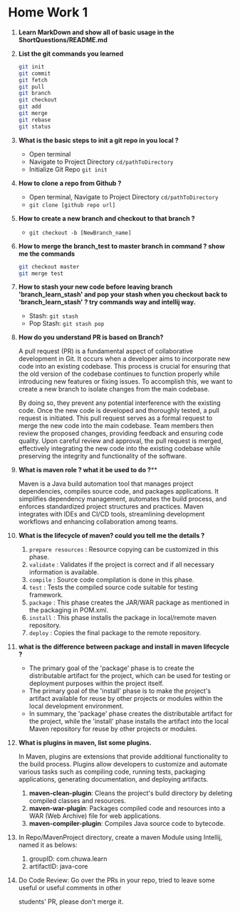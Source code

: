 # Home Work 1

1. **Learn MarkDown and show all of basic usage in the ShortQuestions/README.md**

2. **List the git commands you learned**

    ```bash
    git init
    git commit
    git fetch
    git pull
    git branch
    git checkout
    git add
    git merge
    git rebase
    git status
    ```

3. **What is the basic steps to init a git repo in you local ?**

    - Open terminal
    - Navigate to Project Directory  `cd/pathToDirectory`
    - Initialize Git Repo `git init`

4. **How to clone a repo from Github ?**

    - Open terminal, Navigate to Project Directory  `cd/pathToDirectory`
    - `git clone [github repo url]`

5. **How to create a new branch and checkout to that branch ?**

    - `git checkout -b [NewBranch_name]`

6. **How to merge the branch_test to master branch in command ? show me the commands**

    ```bash
    git checkout master
    git merge test
    ```

7. **How to stash your new code before leaving branch 'branch_learn_stash' and pop your stash when you
   checkout back to 'branch_learn_stash' ? try commands way and intellij way.**

    - Stash: `git stash`
    - Pop Stash: `git stash pop`

8. **How do you understand PR is based on Branch?**

   A pull request (PR) is a fundamental aspect of collaborative development in Git. It occurs when a developer aims to incorporate new code into an existing codebase. This process is crucial for ensuring that the old version of the codebase continues to function properly while introducing new features or fixing issues. To accomplish this, we want to create a new branch to isolate changes from the main codebase.

   By doing so, they prevent any potential interference with the existing code. Once the new code is developed and thoroughly tested, a pull request is initiated. This pull request serves as a formal request to merge the new code into the main codebase. Team members then review the proposed changes, providing feedback and ensuring code quality. Upon careful review and approval, the pull request is merged, effectively integrating the new code into the existing codebase while preserving the integrity and functionality of the software.

9. **What is maven role ? what it be used to do ?****

   Maven is a Java build automation tool that manages project dependencies, compiles source code, and packages applications. It simplifies dependency management, automates the build process, and enforces standardized project structures and practices. Maven integrates with IDEs and CI/CD tools, streamlining development workflows and enhancing collaboration among teams.

10. **What is the lifecycle of maven? could you tell me the details ?**

    1. `prepare resources` : Resource copying can be customized in this phase.
    2. `validate` : Validates if the project is correct and if all necessary information
       is available.
    3. `compile` : Source code compilation is done in this phase.
    4. `test` : Tests the compiled source code suitable for testing framework.
    5. `package` : This phase creates the JAR/WAR package as mentioned in the
       packaging in POM.xml.
    6. `install` : This phase installs the package in local/remote maven
       repository.
    7. `deploy` : Copies the final package to the remote repository.

11. **what is the difference between package and install in maven lifecycle ?**

    - The primary goal of the 'package' phase is to create the distributable artifact for the project, which can be used for testing or deployment purposes within the project itself.
    - The primary goal of the 'install' phase is to make the project's artifact available for reuse by other projects or modules within the local development environment.
    - In summary, the 'package' phase creates the distributable artifact for the project, while the 'install' phase installs the artifact into the local Maven repository for reuse by other projects or modules.

12. **What is plugins in maven, list some plugins.**

    In Maven, plugins are extensions that provide additional functionality to the build process. Plugins allow developers to customize and automate various tasks such as compiling code, running tests, packaging applications, generating documentation, and deploying artifacts.

    1. **maven-clean-plugin**: Cleans the project's build directory by deleting compiled classes and resources.
    2. **maven-war-plugin**: Packages compiled code and resources into a WAR (Web Archive) file for web applications.
    3. **maven-compiler-plugin**: Compiles Java source code to bytecode.

13. In Repo/MavenProject directory, create a maven Module using Intellij, named it as belows:

    1. groupID: com.chuwa.learn
    2. artifactID: java-core

14. Do Code Review: Go over the PRs in your repo, tried to leave some useful or useful comments in other

    students' PR, please don't merge it.